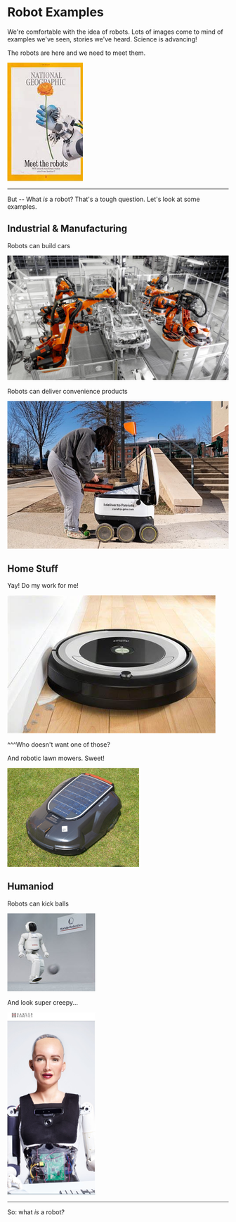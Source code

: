 # Robot Examples

We're comfortable with the idea of robots. Lots of images come to mind of examples we've seen, stories we've heard. Science is advancing!

The robots are here and we need to meet them.

![National Geographic](../resources/pics/robotic_examples/natgeo_cover.jfif)

---
But -- What _is_ a robot? That's a tough question. Let's look at some examples.

## Industrial & Manufacturing

Robots can build cars

![Kuka](../resources/pics/robotic_examples/kuka_automotive_assembly.jpg)

Robots can deliver convenience products

![Food Delivery](../resources/pics/robotic_examples/gmu_food_delivery.jpg)

## Home Stuff

Yay! Do my work for me!

![Robotic Vacuums](../resources/pics/robotic_examples/roomba_vacuum.jfif)

^^^Who doesn't want one of those?

And robotic lawn mowers. Sweet!

<img src="../resources/pics/robotic_examples/Automower_Solar_Hybrid.jpg" alt="By Tibor Antalóczy - Own work, CC BY-SA 3.0, https://commons.wikimedia.org/w/index.php?curid=17239188" width="300"/>


## Humaniod

Robots can kick balls

![Asimo by Honda](../resources/pics/robotic_examples/asimo_kick_inline.jpg)

And look super creepy...

<img src="../resources/pics/robotic_examples/sophia_hanson.png" alt="Sophia by Hanson Robotics" width="200"/>

---

So: what _is_ a robot?